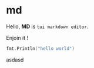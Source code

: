 # md

Hello, **MD** is `tui markdown editor`.

Enjoin it !
```go
fmt.Println("hello world")
```
asdasd